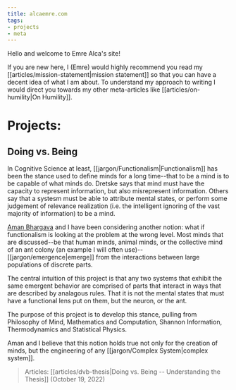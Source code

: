 ```yaml
---
title: alcaemre.com
tags:
- projects
- meta
---
```


Hello and welcome to Emre Alca's site! 

If you are new here, I (Emre) would highly recommend you read my [[articles/mission-statement|mission statement]] so that you can have a decent idea of what I am about. To understand my approach to writing I would direct you towards my other meta-articles like [[articles/on-humility|On Humility]]. 

# Projects:
## Doing vs. Being
In Cognitive Science at least, [[jargon/Functionalism|Functionalism]] has been the stance used to define minds for a long time--that to be a mind is to be capable of what minds do. Dretske says that mind must have the capacity to represent information, but also misrepresent information. Others say that a systesm must be able to attribute mental states, or perform some judgement of relevance realization (i.e. the intelligent ignoring of the vast majority of information) to be a mind. 

[Aman Bhargava](https://aman-bhargava.com/) and I have been considering another notion: what if functionalism is looking at the problem at the wrong level. Most minds that are discussed--be that human minds, animal minds, or the collective mind of an ant colony (an example I will often use)--[[jargon/emergence|emerge]] from the interactions between large populations of discrete parts. 

The central intuition of this project is that any two systems that exhibit the same emergent behavior are comprised of parts that interact in ways that are described by analagous rules. That it is not the mental states that must have a functional lens put on them, but the neuron, or the ant.

The purpose of this project is to develop this stance, pulling from Philosophy of Mind, Mathematics and Computation, Shannon Information, Thermodynamics and Statistical Physics. 

Aman and I believe that this notion holds true not only for the creation of minds, but the engineering of any [[jargon/Complex System|complex system]]. 
> Articles:
> 	[[articles/dvb-thesis|Doing vs. Being -- Understanding the Thesis]] (October 19, 2022)










